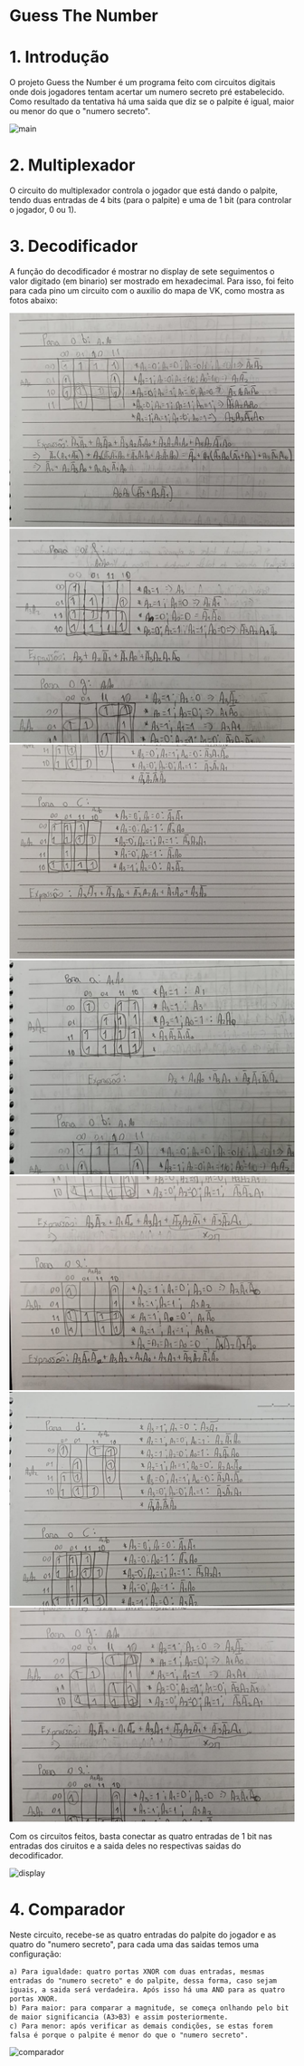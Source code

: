 # Guess The Number 

# 1. Introdução
  O projeto Guess the Number é um programa feito com circuitos digitais onde dois jogadores tentam acertar um numero secreto pré estabelecido. Como resultado da tentativa há uma saida que diz se o palpite é igual, maior ou menor do que o "numero secreto".
  
![main](main.png)

# 2. Multiplexador
  O circuito do multiplexador controla o jogador que está dando o palpite, tendo duas entradas de 4 bits (para o palpite) e uma de 1 bit (para controlar o jogador, 0 ou 1).

# 3. Decodificador
  A função do decodificador é mostrar no display de sete seguimentos o valor digitado (em binario) ser mostrado em hexadecimal. Para isso, foi feito para cada pino um circuito com o auxilio do mapa de VK, como mostra as fotos abaixo:
  
![foto 1](images/1.jpeg)
![foto 2](images/2.jpeg)
![foto 3](images/3.jpeg)
![foto 4](images/4.jpeg)
![foto 5](images/5.jpeg)
![foto 6](images/6.jpeg)
![foto 7](images/7.jpeg)

  Com os circuitos feitos, basta conectar as quatro entradas de 1 bit nas entradas dos ciruitos e a saida deles no respectivas saidas do decodificador.
  
![display](dispplay.png)

# 4. Comparador
  Neste circuito, recebe-se as quatro entradas do palpite do jogador e as quatro do "numero secreto", para cada uma das saidas temos uma configuração:
  
    a) Para igualdade: quatro portas XNOR com duas entradas, mesmas entradas do "numero secreto" e do palpite, dessa forma, caso sejam iguais, a saida será verdadeira. Após isso há uma AND para as quatro portas XNOR.
    b) Para maior: para comparar a magnitude, se começa onlhando pelo bit de maior significancia (A3>B3) e assim posteriormente.
    c) Para menor: após verificar as demais condições, se estas forem falsa é porque o palpite é menor do que o "numero secreto".

  ![comparador](comparador.png)
